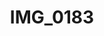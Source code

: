---
title: IMG_0183
layout: image
categories: [valokuvat]
box-image: valokuvat/IMG_0183-kuutio.jpg
image: valokuvat/IMG_0183.jpg
hide_title_on_box: true
---